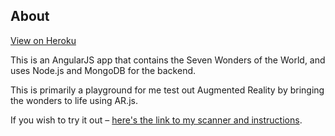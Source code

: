## About
[View on Heroku](https://wonders-in-ar.herokuapp.com/#!/wonders)

This is an AngularJS app that contains the Seven Wonders of the World, and uses Node.js and MongoDB for the backend.

This is primarily a playground for me test out Augmented Reality by bringing the wonders to life using AR.js.

If you wish to try it out – [here's the link to my scanner and instructions](https://github.com/karannavani/wonders-ar-scanner).
